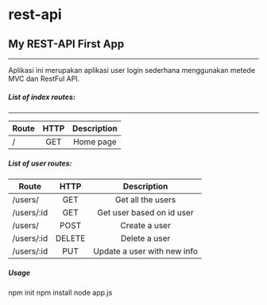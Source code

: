 # rest-api

## My REST-API First App

----------------------
Aplikasi ini merupakan aplikasi user login sederhana menggunakan metede MVC dan RestFul API.

##### List of index routes:
---------------------
| Route    | HTTP  | Description   |    
|--------- |:-----:|:-------------:|
| /        | GET   | Home page     |  

##### List of user routes:

| Route        |  HTTP  |                 Description                    |
|--------------|:------:|:----------------------------------------------:|
| /users/      | GET    | Get all the users                              |
| /users/:id   | GET    | Get user based on id user                      |
| /users/      | POST   | Create a user                                  |
| /users/:id   | DELETE | Delete a user                                  |
| /users/:id   | PUT    | Update a user with new info                    |


##### Usage

npm init
npm install
node app.js
